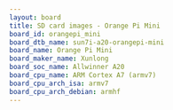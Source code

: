 ```yaml
---
layout: board
title: SD card images - Orange Pi Mini
board_id: orangepi_mini
board_dtb_name: sun7i-a20-orangepi-mini
board_name: Orange Pi Mini
board_maker_name: Xunlong
board_soc_name: Allwinner A20
board_cpu_name: ARM Cortex A7 (armv7)
board_cpu_arch_isa: armv7
board_cpu_arch_debian: armhf
---
```

